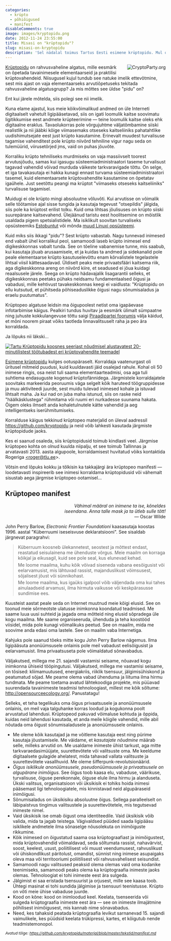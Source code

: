 ```yaml
---
categories:
  - krüpto
  - põhiõigused
  - manifest
disableComments: true
image: images/kryptopidu.png
date: 2012-11-24 23:55:00
title: Misasi on "krüptopidu"?
slug: misasi-on-kryptopidu
description: 'Sel nädalal toimus Tartus Eesti esimene krüptopidu. Mul oli au olla üks korraldajatest. Kuna olen veendunud, et krüptopidusid on vaja korraldada veel ja veel ja veel ja veel jne, siis selgitan natuke, kust ja miks see "krüptopidu" üldse võetud on ja mis on selle mõte. Loodan, et see aitab natuke kaasa tulevastele krüptopidudele.'
---
```


<a href="https://cryptoparty.org"><img style="float: right; margin: 0 0em 0.2em 1.5em;" src="http://boamaod.github.com/images/kryptopidu.png" alt="CryptoParty.org" title="CryptoParty.org"></a><p><a href="https://cryptoparty.org">Krüptopidu</a> on rahvusvaheline algatus, mille eesmärk on õpetada tavainimesele elementaarseid ja praktilisi krüptovahendeid. Niisugusel kujul tundub see natuke imelik ettevõtmine, sest mis ajast on vaja elementaarseks arvutiõpetuseks tekitada rahvusvaheline algatusgrupp? Ja mis mõttes see üldse "pidu" on?</p>

Ent kui järele mõtelda, siis polegi see nii imelik.

Kuna elame ajastul, kus meie kõikvõimalikud andmed on üle Interneti digitaalselt vahetult ligipääsetavad, siis on igati loomulik kaitse soovimatu ligitikkumise eest andmete krüpteerimine — teine loomulik kaitse oleks ehk digitaalne eraklus. Tavaolukorras pole võrgujuhtme väljatõmbamine siiski realistlik ja nii jääbki kõige viimasemaks otseseks kaitseliiniks pahatahtlike uudishimutsejate eest just krüpto kasutamine. Erinevalt muudest turvalisuse tagamise vahenditest pole krüpto niivõrd tehniline vigur nagu seda on tulemüürid, viirusetõrjed jms, vaid on puhas jõuvõte.

Korraliku krüpto tehniliseks murdmiseks on vaja massiivselt toorest arvutusjõudu, samas kui igasugu süsteemiadministraatori taseme turvalisust tagavad vahendid võivad murduda väikeste tarkvaravigade tõttu. On selge, et iga tavakasutaja ei hakka kunagi ennast turvama süsteemiadministraatori tasemel, kuid elementaarsete krüptovahendite kasutamine on õpetatav igaühele. Just seetõttu peangi ma krüptot "viimaseks otseseks kaitseliiniks" turvalisuse tagamisel.

Muidugi ei ole krüpto mingi absoluutne võluvõti. Kui arvutisse on võimalik selle töötamise ajal sisse tungida ja kasutaja tegevust "otsepildis" jälgida, siis pole ka krüptost erilist tolku. Kuid oma lihtsas jõulisuses on krüpto siiski suurepärane kaitsevahend. Ülejäänud taristu eest hoolitsemine on mõistlik usaldada pigem spetsialistidele. Ma isiklikult soovitan turvaliseks opsüsteemiks <a href="http://boamaod.github.com/blog/2012/03/28/oskusest-opsysteemi-valida/">Estobuntut</a> või mõnda <a href="http://kysi-mult-linuxit.alvatal.ee/">muud Linuxi opsüsteemi</a>.

Kuid miks siis ikkagi "pidu"? Sest krüpto vabastab. Nagu tunnevad inimesed end vabalt ühel korralikul peol, samamoodi laseb krüpto inimesel end digikeskkonnas vabalt tunda. See on tõeline vabanemise tunne, mis saabub, kui kasutaja jõuab arusaamisele, et ja kuidas ta andmed ja sidekanalid pole peale elementaarse krüpto kasutuselevõttu enam kõrvalistele tegelastele lihtsal viisil kättesaadavad. Üldiselt peaks meie privaatsfääri kaitsema riik, aga digikeskkonna areng on niivõrd kiire, et seadused ei jõua kuidagi reaalsusele järele. Seega on krüpto hädavajalik lisagarantii selleks, et digikeskkonnas peetaks pühaks neidsamu fundamentaalsed õigusi ja vabadusi, mille kehtivust tavakeskkonnas keegi ei vaidlusta: "Krüptopidu on ellu kutsutud, et pühitseda põhiseaduslikke õigusi nagu sõnumisaladus ja eraelu puutumatus".

<p>Krüptopeo algatuse leidsin ma õigupoolest netist oma igapäevase infotarbimise käigus. Pealkiri tundus huvitav ja eesmärk ülimalt sümpaatne ning juhuste kokkulangevuse tõttu saigi <a href="http://foorum.piraadipartei.ee/discussion/39/raha-ja-tegevust-tartu-noortele-piraatidele">Piraadipartei foorumis</a> välja käidud, et mõni noorem piraat võiks taotleda linnavalitsuselt raha ja peo ära korraldada.</p>

Ja lõpuks nii läkski...

<P><a href="https://www.facebook.com/events/457461230972942/"><img style="float: center; margin: 0 0 0 0;" src="https://fbcdn-sphotos-d-a.akamaihd.net/hphotos-ak-prn1/54224_479567215421138_512316229_o.jpg" alt="Tartu Krüptopidu koosnes seeriast nõudmisel alustavatest 20-minutilistest töötubadest eri krüptovahendite teemadel" title="Tartu Krüptopidu koosnes seeriast nõudmisel alustavatest 20-minutilistest töötubadest eri krüptovahendite teemadel"></a></P>

<a href="https://cryptoparty.org/wiki/Tartu">Esimene krüptopidu</a> kulges ootuspäraselt. Korraldaja vaatenurgast oli üritusel mitmeid puudusi, kuid kuuldavasti jäid osalejad rahule. Kohal oli 50 inimese ringis, osa neist tuli saama elementaarteadmisi, osa aga tuli suhtlema endasuguste kogenud krüptofännidega. Järgmistele korraldajatele soovitaks markeerida peoruumis väga selgelt kõik haruteed töögruppidesse ja muu aktiviteedi juurde, sest muidu tulevad inimesed kohale ja istuvad lihtsalt maha. Ja kui nad on juba maha istunud, siis on raske neid "häälkäsklustega" rühmitama või ruumi eri nurkadesse suunama hakata. Õigem oleks ilmselt anda kohaletulnutele kätte vahendid ja aeg intelligentseks iserühmitumiseks.

Korralduse käigus tekkinud krüptopeo materjalid on üleval aadressil <a href="https://github.com/kryptopidu">https://github.com/kryptopidu</a> ja neid võib lahkesti kasutada järgmiste krüptopidude jaoks.

Kes ei saanud osaleda, siis krüptopidusid toimub kindlasti veel. Järgmise krüptopeo kohta on olnud kuulda niipalju, et see toimub Tallinnas ja arvatavasti 2013. aasta algupoole, korraldamisest huvitatud võiks kontaktida Rogeriga <a href="mailto:roger@tlu.ee">&lt;roger@tlu.ee&gt;</a>.

Võtsin end lõpuks kokku ja tõlkisin ka takkajärgi ära krüptopeo manifesti — loodetavasti inspireerib see inimesi korraldama krüptopidusid või vähemalt sisustab aega järgmise krüptopeo ootamisel...

<H2>Krüptopeo manifest</H2>

<p style="text-align: right"><em>Vähimal määral on inimene ta ise, kõneldes<br>
iseendana. Anna talle mask ja ta ütleb sulle tõtt!</em><br>
— Oscar Wilde</p>

John Perry Barlow, _Electronic Frontier Foundationi_ kaasasutaja koostas 1996. aastal "Küberruumi iseseisvuse deklaratsiooni". See sisaldab järgnevat paragrahvi:

<blockquote>
<p>Küberruum koosneb ülekannetest, seostest ja mõttest endast, reastatud seisulainena me ühenduste võrgus. Meie maailm on korraga kõikjal ja eikusagil, kuid see pole seal, kus elunevad kehad.</p>

<p style="margin-top: -0.7em;">Me loome maailma, kuhu kõik võivad siseneda vabana eesõigusist või eelarvamusist, mis lähtuvad rassist, majanduslikust võimsusest, sõjalisest jõust või sünnikohast.</p>

<p style="margin-top: -0.7em;">Me loome maailma, kus igaüks igalpool võib väljendada oma kui tahes ainulaadseid arvamusi, ilma hirmuta vaikusse või keskpärasusse sundimise ees.</p>
</blockquote>

Kuusteist aastat peale seda on Internet muutnud meie kõigi elusid. See on toonud meie sõrmeotste ulatusse inimkonna koondatud teadmised. Me saame luua uusi suhteid ja jagada oma mõtteid ning elusid sõpradega üle kogu maailma. Me saame organiseeruda, ühenduda ja teha koostööd viisidel, mida pole kunagi võimalikuks peetud. See on maailm, mida me soovime anda edasi oma lastele. See on maailm vaba Internetiga.

Kahjuks pole saanud tõeks mitte kogu John Perry Barlow nägemus. Ilma ligipääsuta anonüümsusele onlainis pole meil vabadust eelisõigusist ja eelarvamusist. Ilma privaatsuseta pole võimaldatud sõnavabadus.

Väljakutsed, millega me 21. sajandil vastamisi seisame, nõuavad kogu inimkonna ühiseid tööpingutusi. Väljakutsed, millega me vastamisi seisame, on tõsised: kliimamuutused, energiakriis, riiklik tsensuur, jälgimisühiskond ja peatumatud sõjad. Me peame olema vabad ühenduma ja liituma ilma hirmu tundmata. Me peame toetama avatud lähtekoodiga projekte, mis püüavad suurendada tavainimeste teadmisi tehnoloogiast, millest me kõik sõltume: <a href="http://opensourceecology.org/">http://opensourceecology.org/</a>. Panustatagu!

Selleks, et teha tegelikuks oma õigus privaatsusele ja anonüümsusele onlainis, on meil vaja talguhanke korras loodud ja kogukonna poolt arvustatud lahendusi. Krüptopeod pakuvad võimaluse kohtuda ja õppida, kuidas neid lahendusi kasutada, et anda meile kõigile vahendid, mille abil nõutada oma õigust sõnumisaladusele ja anonüümsusele onlainis.

<ul>

<li>Me oleme kõik kasutajad ja me võitleme kasutaja eest ning pürime kasutaja jõustamisele. Me väidame, et <em>kasutajate nõudmine</em> määrab selle, milleks arvutid on. Me usaldame inimeste ühist tarkust, aga mitte tarkvaraedasimüüjate, suurettevõtete või valitsuste oma. Me keeldume digitaalsete gulagide ahelatest, mida tahavad vallata valitsuste ja suurettevõtete vasallhuvid. Me oleme šifferpunk-revolutsionäärid.</li>

<li><em>Õigus isiklikule anonüümsusele, pseudonüümsusele ja privaatsusele on algupärane inimõigus</em>. See õigus toob kaasa elu, vabaduse, väärikuse, turvalisuse, õiguse perekonnale, õiguse elule ilma hirmu ja alanduseta. Ükski valitsus, organisatsioon või üksikisik ei tohiks hoida inimesi pääsemast ligi tehnoloogiatele, mis kinnistavad neid algupäraseid inimõigusi.</li>

<li>Sõnumisaladus on üksikisiku absoluutne õigus. Sellega paralleelselt on läbipaistvus tingimus valitsustele ja suurettevõtetele, mis tegutsevad inimeste nimel.</li>

<li>Vaid üksikisik ise omab õigust oma identiteedile. Vaid üksikisik võib valida, mida ta jagab teistega. Vägivaldsed püüded saada ligipääsu isiklikele andmetele ilma sõnaselge nõusolekuta on inimõiguste rikkumine.</li>

<li>Kõik inimesed on õigustatud saama osa krüptograafiast ja inimõigustest, mida krüptovahendid võimaldavad, seda sõltumata rassist, nahavärvist, soost, keelest, usust, poliitilisest või muust veendumusest, rahvuslikust või ühiskondlikust päritolust, omandist, sünnist ning inimese asupaigaks oleva maa või territooriumi poliitilisest või rahvusvahelisest seisundist.</li>

<li>Samamoodi nagu valitsused peaksid olema olemas vaid oma kodanike teenimiseks, samamoodi peaks olema ka krüptograafia inimeste jaoks olemas. Tehnoloogiat ei tohi inimeste eest ära sulgeda.</li>

<li>Jälgimist ei saa eristada tsensuurist ja orjusest, mille see kaasa toob. Ühtegi masinat ei tohi sundida jälgimise ja tsensuuri teenistusse. Krüpto on võti meie ühise vabaduse juurde.</li>

<li>Kood on kõne: kood on inimloodud keel. Keelata, tsenseerida või sulgeda krüptograafia inimeste eest ära — see on inimeste ilmajätmine põhilisest inimõigusest, mis kannab nime sõnavabadus.</li>

<li>Need, kes tahaksid peatada krüptograafia levikut sarnanevad 15. sajandi vaimulikele, kes püüdsid keelata trükipressi, kartes, et kõigutub nende teadmistemonopol.</li>

</ul>

<p style="font-size:smaller;"><em>Avatud tõlge: <a href="https://github.com/kryptopidu/materjal/blob/master/tekstid/manifest.md">https://github.com/kryptopidu/materjal/blob/master/tekstid/manifest.md</a></em></p>
